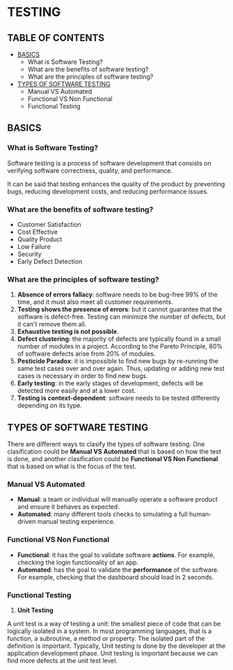 # TESTING

## TABLE OF CONTENTS

- [BASICS](#basics)
  - What is Software Testing?
  - What are the benefits of software testing?
  - What are the principles of software testing?
- [TYPES OF SOFTWARE TESTING](#types_of_software_testing)
  - Manual VS Automated
  - Functional VS Non Functional
  - Functional Testing

<a name="basics"/>

## BASICS

### What is Software Testing?

Software testing is a process of software development that consists on verifying software correctness, quality, and performance.

It can be said that testing enhances the quality of the product by preventing bugs, reducing development costs, and reducing performance issues.

### What are the benefits of software testing?

- Customer Satisfaction
- Cost Effective
- Quality Product
- Low Failure
- Security
- Early Defect Detection

### What are the principles of software testing?

1. **Absence of errors fallacy**: software needs to be bug-free 99% of the time, and it must also meet all customer requirements.
2. **Testing shows the presence of errors**: but it cannot guarantee that the software is defect-free. Testing can minimize the number of defects, but it can't remove them all.
3. **Exhaustive testing is not possible**.
4. **Defect clustering**: the majority of defects are typically found in a small number of modules in a project. According to the Pareto Principle, 80% of software defects arise from 20% of modules.
5. **Pesticide Paradox**: it is impossible to find new bugs by re-running the same test cases over and over again. Thus, updating or adding new test cases is necessary in order to find new bugs.
6. **Early testing**: in the early stages of development, defects will be detected more easily and at a lower cost.
7. **Testing is context-dependent**: software needs to be tested differently depending on its type.

<a name="types_of_software_testing"/>

## TYPES OF SOFTWARE TESTING

There are different ways to clasify the types of software testing. One clasification could be **Manual VS Automated** that is based on how the test is done, and another clasification could be **Functional VS Non Functional** that is based on what is the focus of the test.

### Manual VS Automated

- **Manual**: a team or individual will manually operate a software product and ensure it behaves as expected.
- **Automated**: many different tools checks to simulating a full human-driven manual testing experience.

### Functional VS Non Functional

- **Functional**: it has the goal to validate software **actions**. For example, checking the login functionality of an app.
- **Automated**: has the goal to validate the **performance** of the software. For example, checking that the dashboard should load in 2 seconds.

### Functional Testing

1. **Unit Testing**

A unit test is a way of testing a unit: the smallest piece of code that can be logically isolated in a system. In most programming languages, that is a function, a subroutine, a method or property. The isolated part of the definition is important. Typically, Unit testing is done by the developer at the application development phase. Unit testing is important because we can find more defects at the unit test level.
